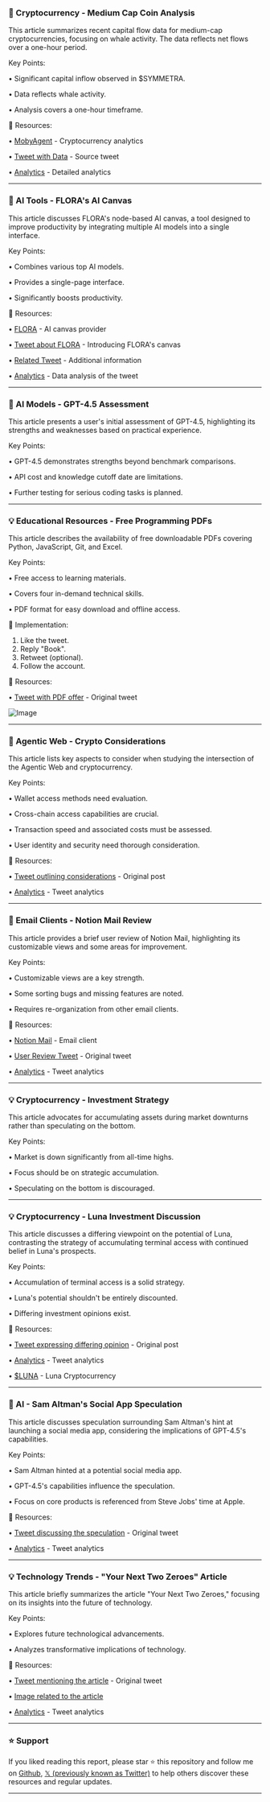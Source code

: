 ### 🤖 Cryptocurrency - Medium Cap Coin Analysis

This article summarizes recent capital flow data for medium-cap cryptocurrencies, focusing on whale activity.  The data reflects net flows over a one-hour period.

Key Points:

•  Significant capital inflow observed in $SYMMETRA.


•  Data reflects whale activity.


•  Analysis covers a one-hour timeframe.


🔗 Resources:

• [MobyAgent](https://x.com/mobyagent) - Cryptocurrency analytics


• [Tweet with Data](https://x.com/mobyagent/status/1895972420533486064) - Source tweet


• [Analytics](https://x.com/mobyagent/status/1895972420533486064/analytics) - Detailed analytics


---
### 🚀 AI Tools - FLORA's AI Canvas

This article discusses FLORA's node-based AI canvas, a tool designed to improve productivity by integrating multiple AI models into a single interface.

Key Points:

•  Combines various top AI models.


•  Provides a single-page interface.


•  Significantly boosts productivity.


🔗 Resources:

• [FLORA](https://x.com/florafaunaai) - AI canvas provider


• [Tweet about FLORA](https://x.com/EHuanglu/status/1895962553316229479) -  Introducing FLORA's canvas


• [Related Tweet](https://x.com/i/status/1894804888929947953) - Additional information


• [Analytics](https://x.com/EHuanglu/status/1895962553316229479/analytics) - Data analysis of the tweet


---
### 🤖 AI Models - GPT-4.5 Assessment

This article presents a user's initial assessment of GPT-4.5, highlighting its strengths and weaknesses based on practical experience.

Key Points:

•  GPT-4.5 demonstrates strengths beyond benchmark comparisons.


•  API cost and knowledge cutoff date are limitations.


•  Further testing for serious coding tasks is planned.


---
### 💡 Educational Resources - Free Programming PDFs

This article describes the availability of free downloadable PDFs covering Python, JavaScript, Git, and Excel.

Key Points:

•  Free access to learning materials.


•  Covers four in-demand technical skills.


•  PDF format for easy download and offline access.


🚀 Implementation:

1. Like the tweet.
2. Reply "Book".
3. Retweet (optional).
4. Follow the account.


🔗 Resources:

• [Tweet with PDF offer](https://x.com/chamakin_ai/status/1895695362553495792) - Original tweet


![Image](https://pbs.twimg.com/media/Gk7c4RAXAAAi7Sx?format=jpg&name=small)


---
### 🤖 Agentic Web - Crypto Considerations

This article lists key aspects to consider when studying the intersection of the Agentic Web and cryptocurrency.

Key Points:

• Wallet access methods need evaluation.


• Cross-chain access capabilities are crucial.


• Transaction speed and associated costs must be assessed.


• User identity and security need thorough consideration.


🔗 Resources:

• [Tweet outlining considerations](https://x.com/0xautonome/status/1895923872765182332) - Original post


• [Analytics](https://x.com/0xautonome/status/1895923872765182332/analytics) - Tweet analytics


---
### 🚀 Email Clients - Notion Mail Review

This article provides a brief user review of Notion Mail, highlighting its customizable views and some areas for improvement.

Key Points:

• Customizable views are a key strength.


• Some sorting bugs and missing features are noted.


• Requires re-organization from other email clients.


🔗 Resources:

• [Notion Mail](https://x.com/NotionMail) - Email client


• [User Review Tweet](https://x.com/louiscudworth/status/1895921906441982394) - Original tweet


• [Analytics](https://x.com/louiscudworth/status/1895921906441982394/analytics) - Tweet analytics



---
### 💡 Cryptocurrency - Investment Strategy

This article advocates for accumulating assets during market downturns rather than speculating on the bottom.

Key Points:

•  Market is down significantly from all-time highs.


•  Focus should be on strategic accumulation.


•  Speculating on the bottom is discouraged.



---
### 💡 Cryptocurrency - Luna Investment Discussion

This article discusses a differing viewpoint on the potential of Luna, contrasting the strategy of accumulating terminal access with continued belief in Luna's prospects.

Key Points:

•  Accumulation of terminal access is a solid strategy.


•  Luna's potential shouldn't be entirely discounted.


•  Differing investment opinions exist.



🔗 Resources:

• [Tweet expressing differing opinion](https://x.com/luna_virtuals/status/1895874639269937437) - Original post


• [Analytics](https://x.com/luna_virtuals/status/1895874639269937437/analytics) - Tweet analytics


• [$LUNA](https://x.com/search?q=%24LUNA&src=cashtag_click) - Luna Cryptocurrency


---
### 🤖 AI -  Sam Altman's Social App Speculation

This article discusses speculation surrounding Sam Altman's hint at launching a social media app, considering the implications of GPT-4.5's capabilities.


Key Points:

• Sam Altman hinted at a potential social media app.


•  GPT-4.5's capabilities influence the speculation.


•  Focus on core products is referenced from Steve Jobs' time at Apple.



🔗 Resources:

• [Tweet discussing the speculation](https://x.com/rethynkai/status/1895867235605881094) - Original tweet


• [Analytics](https://x.com/rethynkai/status/1895867235605881094/analytics) - Tweet analytics


---
### 💡 Technology Trends - "Your Next Two Zeroes" Article

This article briefly summarizes the article "Your Next Two Zeroes," focusing on its insights into the future of technology.


Key Points:

•  Explores future technological advancements.


•  Analyzes transformative implications of technology.



🔗 Resources:

• [Tweet mentioning the article](https://x.com/ai_zona/status/1895866919225364534) - Original tweet


• [Image related to the article](https://pbs.twimg.com/media/Gk946cIWsAASZmV?format=jpg&name=small)


• [Analytics](https://x.com/ai_zona/status/1895866919225364534/analytics) - Tweet analytics


---

### ⭐️ Support

If you liked reading this report, please star ⭐️ this repository and follow me on [Github](https://github.com/Drix10), [𝕏 (previously known as Twitter)](https://x.com/DRIX_10_) to help others discover these resources and regular updates.

---